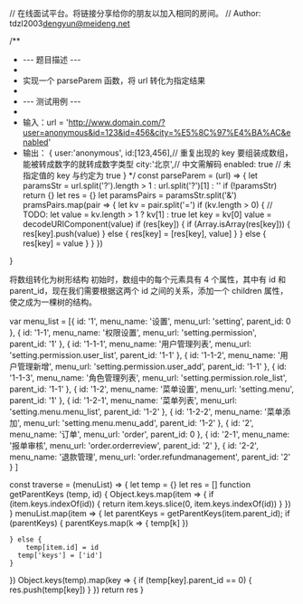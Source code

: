 // 在线面试平台。将链接分享给你的朋友以加入相同的房间。
// Author: tdzl2003<dengyun@meideng.net>

/**
 * --- 题目描述 ---
 *
 * 实现一个 parseParem 函数，将 url 转化为指定结果
 *
 * --- 测试用例 ---
 *
 * 输入：url = 'http://www.domain.com/?user=anonymous&id=123&id=456&city=%E5%8C%97%E4%BA%AC&enabled'
 * 输出：
{
 user:'anonymous',
 id:[123,456],// 重复出现的 key 要组装成数组，能被转成数字的就转成数字类型
 city:'北京',// 中文需解码
 enabled: true // 未指定值的 key 与约定为 true
}
 */
const parseParem = (url) => {
	let paramsStr = url.split('?').length > 1 : url.split('?')[1] : ''
  if (!paramsStr) return {}
  let res = {}
  let paramsPairs = paramsStr.split('&')
  pramsPairs.map(pair => {
    let kv = pair.split('=')
    if (kv.length > 0) {
    	// TODO:
      let value = kv.length > 1 ? kv[1] : true
      let key = kv[0]
      value = decodeURIComponent(value)
      if (res[key]) {
        if (Array.isArray(res[key])) {
        	res[key].push(value)
        } else {
        	res[key] = [res[key], value]
        }
      } else {
      	res[key] = value
      }
    }
  })
  
}



将数组转化为树形结构
初始时，数组中的每个元素具有 4 个属性，其中有 id 和 parent_id，现在我们需要根据这两个 id 之间的关系，添加一个 children 属性，使之成为一棵树的结构。

var menu_list = [{
    id: '1',
    menu_name: '设置',
    menu_url: 'setting',
    parent_id: 0
   }, {
    id: '1-1',
    menu_name: '权限设置',
    menu_url: 'setting.permission',
    parent_id: '1'
   }, {
    id: '1-1-1',
    menu_name: '用户管理列表',
    menu_url: 'setting.permission.user_list',
    parent_id: '1-1'
   }, {
    id: '1-1-2',
    menu_name: '用户管理新增',
    menu_url: 'setting.permission.user_add',
    parent_id: '1-1'
   }, {
    id: '1-1-3',
    menu_name: '角色管理列表',
    menu_url: 'setting.permission.role_list',
    parent_id: '1-1'
   }, {
    id: '1-2',
    menu_name: '菜单设置',
    menu_url: 'setting.menu',
    parent_id: '1'
   }, {
    id: '1-2-1',
    menu_name: '菜单列表',
    menu_url: 'setting.menu.menu_list',
    parent_id: '1-2'
   }, {
    id: '1-2-2',
    menu_name: '菜单添加',
    menu_url: 'setting.menu.menu_add',
    parent_id: '1-2'
   }, {
    id: '2',
    menu_name: '订单',
    menu_url: 'order',
    parent_id: 0
   }, {
    id: '2-1',
    menu_name: '报单审核',
    menu_url: 'order.orderreview',
    parent_id: '2'
   }, {
    id: '2-2',
    menu_name: '退款管理',
    menu_url: 'order.refundmanagement',
    parent_id: '2'
   }
 ]


const traverse = (menuList) => {
  let temp = {}
  let res = []
  function getParentKeys (temp, id) {
    Object.keys.map(item => {
    	if (item.keys.indexOf(id)) {
      	return item.keys.slice(0, item.keys.indexOf(id))
      }
    })
  }
	menuList.map(item => {
    let parentKeys = getParentKeys(item.parent_id);
    if (parentKeys) {
      parentKeys.map(k => {
        temp[k]
      })
      
    } else {
    	temp[item.id] = id
      temp['keys'] = ['id']
    }
  })
  Object.keys(temp).map(key => {
  	if (temp[key].parent_id == 0) {
    	res.push(temp[key])
    }
  })
 	return res
}




